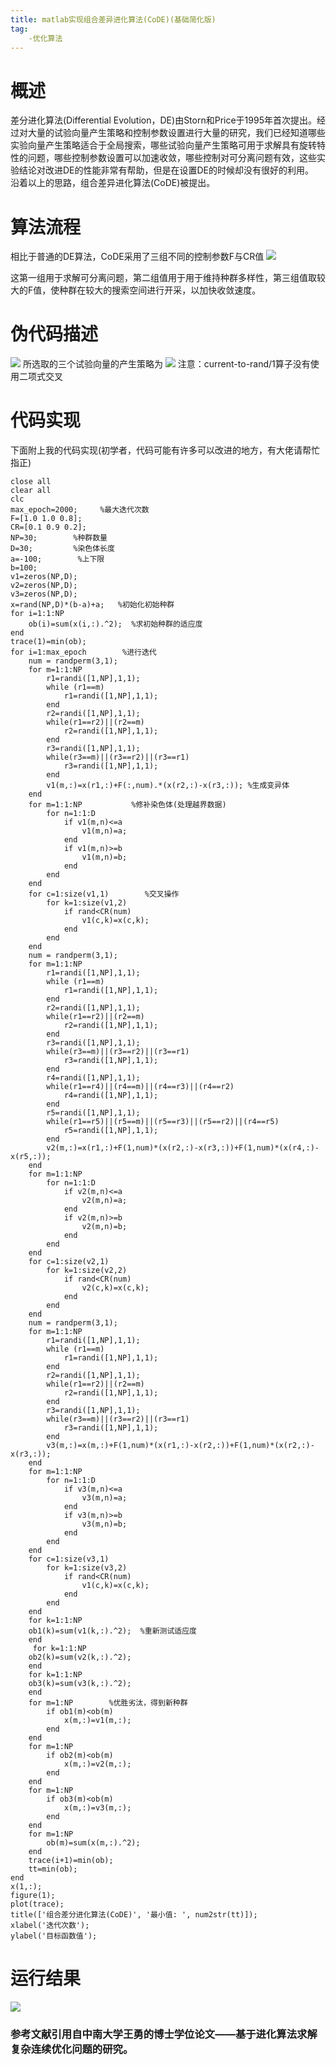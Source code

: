 ```yaml
---
title: matlab实现组合差异进化算法(CoDE)(基础简化版)
tag:
    -优化算法
---
```

# 概述 
差分进化算法(Differential Evolution，DE)由Storn和Price于1995年首次提出。经过对大量的试验向量产生策略和控制参数设置进行大量的研究，我们已经知道哪些实验向量产生策略适合于全局搜索，哪些试验向量产生策略可用于求解具有旋转特性的问题，哪些控制参数设置可以加速收敛，哪些控制对可分离问题有效，这些实验结论对改进DE的性能非常有帮助，但是在设置DE的时候却没有很好的利用。  
沿着以上的思路，组合差异进化算法(CoDE)被提出。 
# 算法流程 
相比于普通的DE算法，CoDE采用了三组不同的控制参数F与CR值
![](https://img-blog.csdnimg.cn/img_convert/76948dc39ed12c85a2b68f6d618076d8.png) 

这第一组用于求解可分离问题，第二组值用于用于维持种群多样性，第三组值取较大的F值，使种群在较大的搜索空间进行开采，以加快收敛速度。

# 伪代码描述
![](https://img-blog.csdnimg.cn/img_convert/f993fe62d747a9f7cba12b16506ddc4e.png) 
所选取的三个试验向量的产生策略为 
![](https://img-blog.csdnimg.cn/img_convert/5cf7b8d2c652ec1df889bb51f2a39fb7.png) 
注意：current-to-rand/1算子没有使用二项式交叉 
# 代码实现 
下面附上我的代码实现(初学者，代码可能有许多可以改进的地方，有大佬请帮忙指正)
```
close all
clear all
clc
max_epoch=2000;     %最大迭代次数
F=[1.0 1.0 0.8];
CR=[0.1 0.9 0.2];
NP=30;        %种群数量
D=30;         %染色体长度
a=-100;        %上下限
b=100;
v1=zeros(NP,D);        
v2=zeros(NP,D);
v3=zeros(NP,D);
x=rand(NP,D)*(b-a)+a;   %初始化初始种群
for i=1:1:NP        
    ob(i)=sum(x(i,:).^2);  %求初始种群的适应度
end        
trace(1)=min(ob);
for i=1:max_epoch        %进行迭代
    num = randperm(3,1);        
    for m=1:1:NP
        r1=randi([1,NP],1,1);
        while (r1==m)
            r1=randi([1,NP],1,1);
        end
        r2=randi([1,NP],1,1);
        while(r1==r2)||(r2==m)
            r2=randi([1,NP],1,1);
        end
        r3=randi([1,NP],1,1);
        while(r3==m)||(r3==r2)||(r3==r1)
            r3=randi([1,NP],1,1);
        end
        v1(m,:)=x(r1,:)+F(:,num).*(x(r2,:)-x(r3,:)); %生成变异体
    end
    for m=1:1:NP           %修补染色体(处理越界数据)
        for n=1:1:D
            if v1(m,n)<=a
                v1(m,n)=a;
            end
            if v1(m,n)>=b
                v1(m,n)=b;
            end
        end
    end
    for c=1:size(v1,1)        %交叉操作
        for k=1:size(v1,2)
            if rand<CR(num)
                v1(c,k)=x(c,k);
            end
        end
    end
    num = randperm(3,1);
    for m=1:1:NP
        r1=randi([1,NP],1,1);
        while (r1==m)
            r1=randi([1,NP],1,1);
        end
        r2=randi([1,NP],1,1);
        while(r1==r2)||(r2==m)
            r2=randi([1,NP],1,1);
        end
        r3=randi([1,NP],1,1);
        while(r3==m)||(r3==r2)||(r3==r1)
            r3=randi([1,NP],1,1);
        end
        r4=randi([1,NP],1,1);
        while(r1==r4)||(r4==m)||(r4==r3)||(r4==r2)
            r4=randi([1,NP],1,1);
        end
        r5=randi([1,NP],1,1);
        while(r1==r5)||(r5==m)||(r5==r3)||(r5==r2)||(r4==r5)
            r5=randi([1,NP],1,1);
        end
        v2(m,:)=x(r1,:)+F(1,num)*(x(r2,:)-x(r3,:))+F(1,num)*(x(r4,:)-x(r5,:)); 
    end
    for m=1:1:NP        
        for n=1:1:D
            if v2(m,n)<=a
                v2(m,n)=a;
            end
            if v2(m,n)>=b
                v2(m,n)=b;
            end
        end
    end
    for c=1:size(v2,1)
        for k=1:size(v2,2)
            if rand<CR(num)
                v2(c,k)=x(c,k);
            end
        end
    end
    num = randperm(3,1);
    for m=1:1:NP
        r1=randi([1,NP],1,1);
        while (r1==m)
            r1=randi([1,NP],1,1);
        end
        r2=randi([1,NP],1,1);
        while(r1==r2)||(r2==m)
            r2=randi([1,NP],1,1);
        end
        r3=randi([1,NP],1,1);
        while(r3==m)||(r3==r2)||(r3==r1)
            r3=randi([1,NP],1,1);
        end
        v3(m,:)=x(m,:)+F(1,num)*(x(r1,:)-x(r2,:))+F(1,num)*(x(r2,:)-x(r3,:)); 
    end
    for m=1:1:NP       
        for n=1:1:D
            if v3(m,n)<=a
                v3(m,n)=a;
            end
            if v3(m,n)>=b
                v3(m,n)=b;
            end
        end
    end
    for c=1:size(v3,1)
        for k=1:size(v3,2)
            if rand<CR(num)
                v1(c,k)=x(c,k);
            end
        end
    end
    for k=1:1:NP        
    ob1(k)=sum(v1(k,:).^2);  %重新测试适应度
    end        
     for k=1:1:NP        
    ob2(k)=sum(v2(k,:).^2);  
    end        
    for k=1:1:NP        
    ob3(k)=sum(v3(k,:).^2);  
    end
    for m=1:NP        %优胜劣汰，得到新种群
        if ob1(m)<ob(m)    
            x(m,:)=v1(m,:);
        end
    end
    for m=1:NP
        if ob2(m)<ob(m)    
            x(m,:)=v2(m,:);
        end
    end
    for m=1:NP
        if ob3(m)<ob(m)    
            x(m,:)=v3(m,:);
        end
    end
    for m=1:NP
        ob(m)=sum(x(m,:).^2);
    end
    trace(i+1)=min(ob);
    tt=min(ob);
end
x(1,:);
figure(1);
plot(trace);
title(['组合差分进化算法(CoDE)', '最小值: ', num2str(tt)]);
xlabel('迭代次数'); 
ylabel('目标函数值');
```
# 运行结果
![](https://img-blog.csdnimg.cn/img_convert/88ddd05f4c9bb7e4a8c4fda3031ac5c4.png) 


### 参考文献引用自中南大学王勇的博士学位论文——基于进化算法求解复杂连续优化问题的研究。